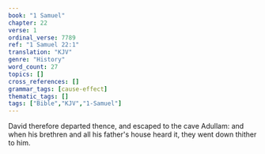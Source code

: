 ```yaml
---
book: "1 Samuel"
chapter: 22
verse: 1
ordinal_verse: 7789
ref: "1 Samuel 22:1"
translation: "KJV"
genre: "History"
word_count: 27
topics: []
cross_references: []
grammar_tags: [cause-effect]
thematic_tags: []
tags: ["Bible","KJV","1-Samuel"]
---
```

David therefore departed thence, and escaped to the cave Adullam: and when his brethren and all his father's house heard it, they went down thither to him.
